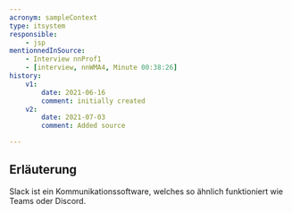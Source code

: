 ```yaml
---
acronym: sampleContext
type: itsystem
responsible:
    - jsp
mentionnedInSource: 
    - Interview nnProf1
    - [interview, nnWMA4, Minute 00:38:26]
history:
    v1:
        date: 2021-06-16
        comment: initially created
    v2:
        date: 2021-07-03
        comment: Added source

---
```


## Erläuterung

Slack ist ein Kommunikationssoftware, welches so ähnlich funktioniert wie Teams oder Discord.